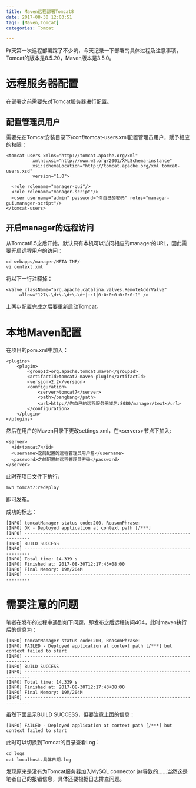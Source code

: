 ```yaml
---
title: Maven远程部署Tomcat8
date: 2017-08-30 12:03:51
tags: [Maven,Tomcat]
categories: Tomcat

---
```

昨天第一次远程部署踩了不少坑，今天记录一下部署的具体过程及注意事项，Tomcat的版本是8.5.20，Maven版本是3.5.0。

<!--more-->

# 远程服务器配置
在部署之前需要先对Tomcat服务器进行配置。

## 配置管理员用户
需要先在Tomcat安装目录下/conf/tomcat-users.xml配置管理员用户，赋予相应的权限：

	<tomcat-users xmlns="http://tomcat.apache.org/xml"
              xmlns:xsi="http://www.w3.org/2001/XMLSchema-instance"
              xsi:schemaLocation="http://tomcat.apache.org/xml tomcat-users.xsd"
              version="1.0">
              
	  <role rolename="manager-gui"/>
	  <role rolename="manager-script"/>
	  <user username="admin" password="你自己的密码" roles="manager-gui,manager-script"/>
	</tomcat-users>
## 开启manager的远程访问
从Tomcat8.5之后开始，默认只有本机可以访问相应的manager的URL，因此需要开启远程用户的访问：

	cd webapps/manager/META-INF/
	vi context.xml
将以下一行注释掉：

	<Valve className="org.apache.catalina.valves.RemoteAddrValve"
         allow="127\.\d+\.\d+\.\d+|::1|0:0:0:0:0:0:0:1" />
         
上两步配置完成之后要重新启动Tomcat。

# 本地Maven配置
在项目的pom.xml中加入：

	<plugins>
        <plugin>
            <groupId>org.apache.tomcat.maven</groupId>
            <artifactId>tomcat7-maven-plugin</artifactId>
            <version>2.2</version>
            <configuration>
                <server>tomcat7</server>
                <path>/bangbang</path>
                <url>http://你自己的远程服务器域名:8080/manager/text</url>
            </configuration>
        </plugin>
    </plugins>
然后在用户的Maven目录下更改settings.xml，在&lt;servers&gt;节点下加入:

    <server>
      <id>tomcat7</id>
      <username>之前配置的远程管理员用户名</username>
      <password>之前配置的远程管理员密码</password>
    </server>
此时在项目文件下执行:

	mvn tomcat7:redeploy
即可发布。

成功的标志：

	[INFO] tomcatManager status code:200, ReasonPhrase:
	[INFO] OK - Deployed application at context path [/***]
	[INFO] ------------------------------------------------------------------------
	[INFO] BUILD SUCCESS
	[INFO] ------------------------------------------------------------------------
	[INFO] Total time: 14.339 s
	[INFO] Finished at: 2017-08-30T12:17:43+08:00
	[INFO] Final Memory: 19M/204M
	[INFO] ------------------------------------------------------------------------
# 需要注意的问题
笔者在发布的过程中遇到如下问题，即发布之后远程访问404，此时maven执行后的信息为：

	[INFO] tomcatManager status code:200, ReasonPhrase:
	[INFO] FAILED - Deployed application at context path [/***] but context failed to start
	[INFO] ------------------------------------------------------------------------
	[INFO] BUILD SUCCESS
	[INFO] ------------------------------------------------------------------------
	[INFO] Total time: 14.339 s
	[INFO] Finished at: 2017-08-30T12:17:43+08:00
	[INFO] Final Memory: 19M/204M
	[INFO] ------------------------------------------------------------------------
虽然下面显示BUILD SUCCESS，但要注意上面的信息：

	[INFO] FAILED - Deployed application at context path [/***] but context failed to start
此时可以切换到Tomcat的目录查看Log：

	cd logs
	cat localhost.具体日期.log
发现原来是没有为Tomcat服务器加入MySQL connector jar导致的……当然这是笔者自己的报错信息，具体还要根据日志排查问题。
